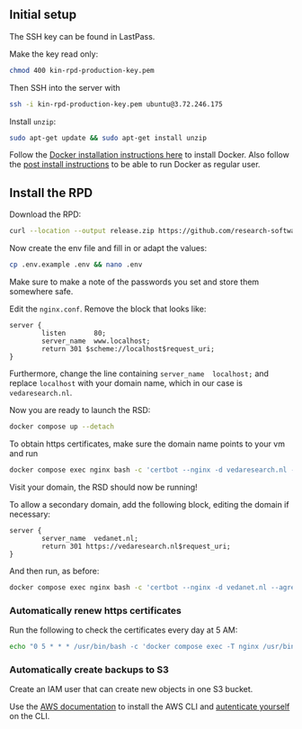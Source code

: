 ## Initial setup

The SSH key can be found in LastPass.

Make the key read only:

```bash
chmod 400 kin-rpd-production-key.pem
```

Then SSH into the server with

```bash
ssh -i kin-rpd-production-key.pem ubuntu@3.72.246.175
```

Install `unzip`:

```bash
sudo apt-get update && sudo apt-get install unzip
```

Follow the [Docker installation instructions here](https://docs.docker.com/engine/install/ubuntu/#install-using-the-repository) to install Docker. Also follow the [post install instructions](https://docs.docker.com/engine/install/linux-postinstall/) to be able to run Docker as regular user.

## Install the RPD

Download the RPD:

```bash
curl --location --output release.zip https://github.com/research-software-directory/KIN-RPD/releases/download/v1.0.2/deployment.zip && unzip release.zip
```

Now create the env file and fill in or adapt the values:

```bash
cp .env.example .env && nano .env
```

Make sure to make a note of the passwords you set and store them somewhere safe. 

Edit the `nginx.conf`. Remove the block that looks like:

```
server {
        listen       80;
        server_name  www.localhost;
        return 301 $scheme://localhost$request_uri;
}
```

Furthermore, change the line containing `server_name  localhost;` and replace `localhost` with your domain name, which in our case is `vedaresearch.nl`.

Now you are ready to launch the RSD:

```bash
docker compose up --detach
```

To obtain https certificates, make sure the domain name points to your vm and run

```bash
docker compose exec nginx bash -c 'certbot --nginx -d vedaresearch.nl --agree-tos -m email@example.com'
```

Visit your domain, the RSD should now be running!

To allow a secondary domain, add the following block, editing the domain if necessary:

```
server {
        server_name  vedanet.nl;
        return 301 https://vedaresearch.nl$request_uri;
}
```
And then run, as before:

```bash
docker compose exec nginx bash -c 'certbot --nginx -d vedanet.nl --agree-tos -m email@example.com'
```

### Automatically renew https certificates

Run the following to check the certificates every day at 5 AM:

```bash
echo "0 5 * * * /usr/bin/bash -c 'docker compose exec -T nginx /usr/bin/certbot renew'" | crontab -
```

### Automatically create backups to S3

Create an IAM user that can create new objects in one S3 bucket.

Use the [AWS documentation](https://docs.aws.amazon.com/cli/latest/userguide/getting-started-install.html) to install the AWS CLI and [autenticate yourself](https://docs.aws.amazon.com/cli/latest/userguide/cli-authentication-user.html) on the CLI.


